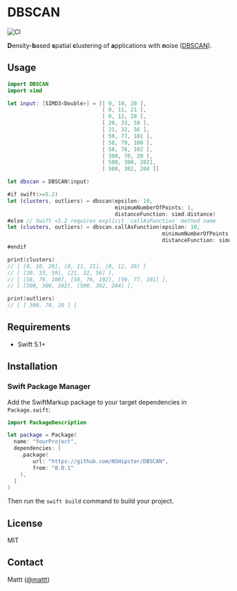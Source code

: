 # DBSCAN

![CI][ci badge]

**D**ensity-**b**ased **s**patial **c**lustering of **a**pplications with **n**oise
([DBSCAN](https://en.wikipedia.org/wiki/DBSCAN)).

## Usage

```swift
import DBSCAN
import simd

let input: [SIMD3<Double>] = [[ 0, 10, 20 ],
                              [ 0, 11, 21 ],
                              [ 0, 12, 20 ],
                              [ 20, 33, 59 ],
                              [ 21, 32, 56 ],
                              [ 59, 77, 101 ],
                              [ 58, 79, 100 ],
                              [ 58, 76, 102 ],
                              [ 300, 70, 20 ],
                              [ 500, 300, 202],
                              [ 500, 302, 204 ]]

let dbscan = DBSCAN(input)

#if swift(>=5.2)
let (clusters, outliers) = dbscan(epsilon: 10,
                                  minimumNumberOfPoints: 1,
                                  distanceFunction: simd.distance)
#else // Swift <5.2 requires explicit `callAsFunction` method name
let (clusters, outliers) = dbscan.callAsFunction(epsilon: 10, 
                                                 minimumNumberOfPoints: 1, 
                                                 distanceFunction: simd.distance)
#endif

print(clusters)
// [ [0, 10, 20], [0, 11, 21], [0, 12, 20] ]
// [ [20, 33, 59], [21, 32, 56] ],
// [ [58, 79, 100], [58, 76, 102], [59, 77, 101] ],
// [ [500, 300, 202], [500, 302, 204] ],

print(outliers)
// [ [ 300, 70, 20 ] ]
```

## Requirements

- Swift 5.1+

## Installation

### Swift Package Manager

Add the SwiftMarkup package to your target dependencies in `Package.swift`:

```swift
import PackageDescription

let package = Package(
  name: "YourProject",
  dependencies: [
    .package(
        url: "https://github.com/NSHipster/DBSCAN",
        from: "0.0.1"
    ),
  ]
)
```

Then run the `swift build` command to build your project.

## License

MIT

## Contact

Mattt ([@mattt](https://twitter.com/mattt))

[ci badge]: https://github.com/NSHipster/DBSCAN/workflows/CI/badge.svg

